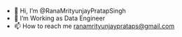 - 👋 Hi, I’m @RanaMrityunjayPratapSingh
- 👀 I’m Working as Data Engineer
- 📫 How to reach me ranamrityunjayprataps@gmail.com

<!---
RanaMrityunjayPratapSingh/RanaMrityunjayPratapSingh is a ✨ special ✨ repository because its `README.md` (this file) appears on your GitHub profile.
You can click the Preview link to take a look at your changes.
--->
